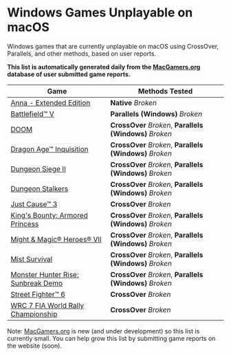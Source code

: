 # Windows Games Unplayable on macOS

Windows games that are currently unplayable on macOS using CrossOver, Parallels, and other methods, based on user
reports.

**This list is automatically generated daily from the [MacGamers.org](https://macgamers.org/) database of user submitted
game reports.**

| Game                                                                                                 | Methods Tested                                           |
|------------------------------------------------------------------------------------------------------|----------------------------------------------------------|
| [Anna - Extended Edition](https://macgamers.org/games/anna-extended-edition)                         | **Native** *Broken*                                      |
| [Battlefield™ V](https://macgamers.org/games/battlefield-v)                                        | **Parallels (Windows)** *Broken*                         |
| [DOOM](https://macgamers.org/games/doom)                                                             | **CrossOver** *Broken*, **Parallels (Windows)** *Broken* |
| [Dragon Age™ Inquisition](https://macgamers.org/games/dragon-age-inquisition)                      | **CrossOver** *Broken*, **Parallels (Windows)** *Broken* |
| [Dungeon Siege II](https://macgamers.org/games/dungeon-siege-ii)                                     | **CrossOver** *Broken*, **Parallels (Windows)** *Broken* |
| [Dungeon Stalkers](https://macgamers.org/games/dungeon-stalkers)                                     | **CrossOver** *Broken*, **Parallels (Windows)** *Broken* |
| [Just Cause™ 3](https://macgamers.org/games/just-cause-3)                                          | **CrossOver** *Broken*                                   |
| [King's Bounty: Armored Princess](https://macgamers.org/games/kings-bounty-armored-princess)         | **CrossOver** *Broken*, **Parallels (Windows)** *Broken* |
| [Might & Magic® Heroes® VII](https://macgamers.org/games/might-magic-heroes-vii)                   | **CrossOver** *Broken*, **Parallels (Windows)** *Broken* |
| [Mist Survival](https://macgamers.org/games/mist-survival)                                           | **CrossOver** *Broken*, **Parallels (Windows)** *Broken* |
| [Monster Hunter Rise: Sunbreak Demo](https://macgamers.org/games/monster-hunter-rise-sunbreak-demo)  | **CrossOver** *Broken*, **Parallels (Windows)** *Broken* |
| [Street Fighter™ 6](https://macgamers.org/games/street-fighter-6)                                  | **CrossOver** *Broken*                                   |
| [WRC 7 FIA World Rally Championship](https://macgamers.org/games/wrc-7-fia-world-rally-championship) | **CrossOver** *Broken*                                   |


Note: [MacGamers.org](https://macgamers.org/) is new (and under development) so this list is currently small. You can
help grow this list by submitting game reports on the website (soon).
